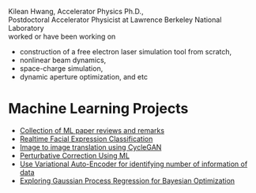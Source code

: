 Kilean Hwang,  Accelerator Physics Ph.D.,  
Postdoctoral Accelerator Physicist at Lawrence Berkeley National Laboratory  
worked or have been working on  
- construction of a free electron laser simulation tool from scratch,
- nonlinear beam dynamics,
- space-charge simulation,
- dynamic aperture optimization, and etc


# Machine Learning Projects

- [Collection of ML paper reviews and remarks](./PaperReview/README.md)   
- [Realtime Facial Expression Classification](./FacialExpression/FacialExpression.md)
- [Image to image translation using CycleGAN](./cycleGAN/cycleGAN.md)
- [Perturbative Correction Using ML](./PerturbativeCorrection/PerturbativeCorrection.md)
- [Use Variational Auto-Encoder for identifying number of information of data](./VAE/VAE.md)
- [Exploring Gaussian Process Regression for Bayesian Optimization](./GP4Optim/GP4Optim.md)
